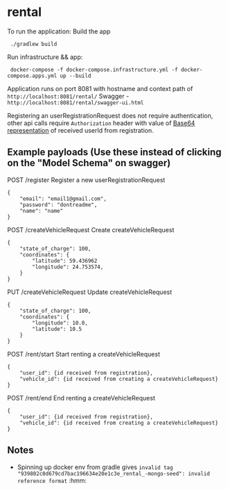 # rental

To run the application:
Build the app
```
 ./gradlew build
```

Run infrastructure && app:
```
 docker-compose -f docker-compose.infrastructure.yml -f docker-compose.apps.yml up --build
```
Application runs on port 8081 with hostname and context path of ```http://localhost:8081/rental/```
Swagger - ```http://localhost:8081/rental/swagger-ui.html```

Registering an userRegistrationRequest does not require authentication, other api calls require ```Authorization``` header with value of [Base64 representation](https://www.base64encode.org/) of received userId from registration.

## Example payloads (Use these instead of clicking on the "Model Schema" on swagger)
POST /register
Register a new userRegistrationRequest
```
{
    "email": "email1@gmail.com",
    "password": "dontreadme",
    "name": "name"
}
```

POST /createVehicleRequest
Create createVehicleRequest
```
{
    "state_of_charge": 100,
    "coordinates": {
		"latitude": 59.436962
        "longitude": 24.753574,
    }
}
```

PUT /createVehicleRequest
Update createVehicleRequest
```
{
    "state_of_charge": 100,
    "coordinates": {
        "longitude": 10.0,
        "latitude": 10.5
    }
}
```

POST /rent/start
Start renting a createVehicleRequest
```
{
    "user_id": {id received from registration},
    "vehicle_id": {id received from creating a createVehicleRequest}
}
```

POST /rent/end
End renting a createVehicleRequest
```
{
    "user_id": {id received from registration},
    "vehicle_id": {id received from creating a createVehicleRequest}
}
```


  ## Notes
* Spinning up docker env from gradle gives ```invalid tag "939802c0d679cd7bac196634e20e1c3e_rental_-mongo-seed": invalid reference format``` :hmm: